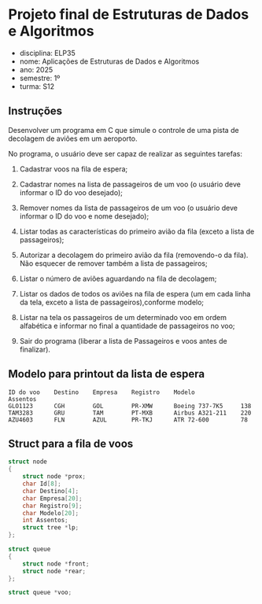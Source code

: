 # Projeto final de Estruturas de Dados e Algoritmos

- disciplina: ELP35
- nome: Aplicações de Estruturas de Dados e Algoritmos
- ano: 2025
- semestre: 1º
- turma: S12

## Instruções

Desenvolver um programa em C que simule o controle de uma pista de decolagem de aviões em um aeroporto.

No programa, o usuário deve ser capaz de realizar as seguintes tarefas:

1. Cadastrar voos na fila de espera;

2. Cadastrar nomes na lista de passageiros de um voo (o usuário deve informar o ID do voo desejado);

3. Remover nomes da lista de passageiros de um voo (o usuário deve informar o ID do voo e nome desejado);

4. Listar todas as características do primeiro avião da fila (exceto a lista de passageiros);

5. Autorizar a decolagem do primeiro avião da fila (removendo-o da fila). Não esquecer de remover também a lista de passageiros;

6. Listar o número de aviões aguardando na fila de decolagem;

7. Listar os dados de todos os aviões na fila de espera (um em cada linha da tela, exceto a lista de passageiros),conforme modelo;

8. Listar na tela os passageiros de um determinado voo em ordem alfabética e informar no final a quantidade de passageiros no voo;

9. Sair do programa (liberar a lista de Passageiros e voos antes de finalizar).


## Modelo para printout da lista de espera

```
ID do voo    Destino    Empresa    Registro    Modelo             Assentos
GLO1123      CGH        GOL        PR-XMW      Boeing 737-7K5     138
TAM3283      GRU        TAM        PT-MXB      Airbus A321-211    220
AZU4603      FLN        AZUL       PR-TKJ      ATR 72-600         78
```


## Struct para a fila de voos

``` c
struct node
{
    struct node *prox;
    char Id[8];
    char Destino[4];
    char Empresa[20];
    char Registro[9];
    char Modelo[20];
    int Assentos;
    struct tree *lp;
};

struct queue
{
    struct node *front;
    struct node *rear;
};

struct queue *voo;
```
